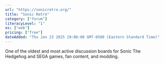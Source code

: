 ```yaml
---
url: "https://sonicretro.org/"
title: "Sonic Retro"
category: ["forum"]
literacyLevel: "1"
os: ["web"]
pricing: ["free"]
dateAdded: "Thu Jan 23 2025 19:00:00 GMT-0500 (Eastern Standard Time)"
---
```


One of the oldest and most active discussion boards for Sonic The Hedgehog and SEGA games, fan content, and modding.